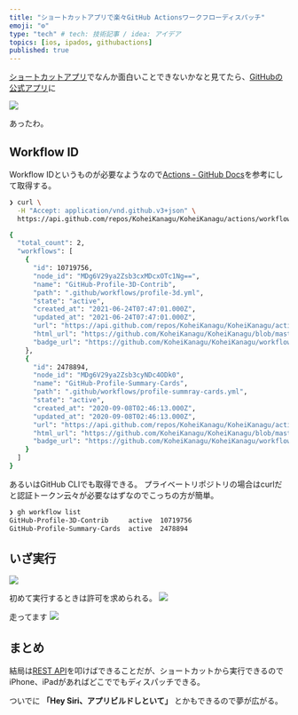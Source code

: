 ```yaml
---
title: "ショートカットアプリで楽々GitHub Actionsワークフローディスパッチ"
emoji: "⚙️"
type: "tech" # tech: 技術記事 / idea: アイデア
topics: [ios, ipados, githubactions]
published: true
---
```


[ショートカットアプリ](https://support.apple.com/ja-jp/guide/shortcuts/welcome/ios)でなんか面白いことできないかなと見てたら、[GitHubの公式アプリ](https://apps.apple.com/jp/app/github/id1477376905)に

![](https://storage.googleapis.com/zenn-user-upload/f4544b51a7039e96bf3660a4.png)

あったわ。

## Workflow ID

Workflow IDというものが必要なようなので[Actions \- GitHub Docs](https://docs.github.com/en/rest/reference/actions#list-repository-workflows)を参考にして取得する。

```sh
❯ curl \
  -H "Accept: application/vnd.github.v3+json" \
  https://api.github.com/repos/KoheiKanagu/KoheiKanagu/actions/workflows

{
  "total_count": 2,
  "workflows": [
    {
      "id": 10719756,
      "node_id": "MDg6V29ya2Zsb3cxMDcxOTc1Ng==",
      "name": "GitHub-Profile-3D-Contrib",
      "path": ".github/workflows/profile-3d.yml",
      "state": "active",
      "created_at": "2021-06-24T07:47:01.000Z",
      "updated_at": "2021-06-24T07:47:01.000Z",
      "url": "https://api.github.com/repos/KoheiKanagu/KoheiKanagu/actions/workflows/10719756",
      "html_url": "https://github.com/KoheiKanagu/KoheiKanagu/blob/master/.github/workflows/profile-3d.yml",
      "badge_url": "https://github.com/KoheiKanagu/KoheiKanagu/workflows/GitHub-Profile-3D-Contrib/badge.svg"
    },
    {
      "id": 2478894,
      "node_id": "MDg6V29ya2Zsb3cyNDc4ODk0",
      "name": "GitHub-Profile-Summary-Cards",
      "path": ".github/workflows/profile-summray-cards.yml",
      "state": "active",
      "created_at": "2020-09-08T02:46:13.000Z",
      "updated_at": "2020-09-08T02:46:13.000Z",
      "url": "https://api.github.com/repos/KoheiKanagu/KoheiKanagu/actions/workflows/2478894",
      "html_url": "https://github.com/KoheiKanagu/KoheiKanagu/blob/master/.github/workflows/profile-summray-cards.yml",
      "badge_url": "https://github.com/KoheiKanagu/KoheiKanagu/workflows/GitHub-Profile-Summary-Cards/badge.svg"
    }
  ]
}
```

あるいはGitHub CLIでも取得できる。
プライベートリポジトリの場合はcurlだと認証トークン云々が必要なはずなのでこっちの方が簡単。

```sh
❯ gh workflow list
GitHub-Profile-3D-Contrib     active  10719756
GitHub-Profile-Summary-Cards  active  2478894
```

## いざ実行

![](https://storage.googleapis.com/zenn-user-upload/b8aed3742128f0e44c3c46e5.png)

初めて実行するときは許可を求められる。
![](https://storage.googleapis.com/zenn-user-upload/d08c171fad1dbaac9a77429c.png)

走ってます
![](https://storage.googleapis.com/zenn-user-upload/2ed62d030c1eb3a99815da79.png)

## まとめ

結局は[REST API](https://docs.github.com/en/rest/reference/actions#create-a-workflow-dispatch-event)を叩けばできることだが、ショートカットから実行できるのでiPhone、iPadがあればどこででもディスパッチできる。

ついでに **「Hey Siri、アプリビルドしといて」** とかもできるので夢が広がる。

